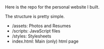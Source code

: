 Here is the repo for the personal website I built.

The structure is pretty simple.

- /assets: Photos and Resumes
- /scripts: JavaScript files
- /styles: Stylesheets
- index.html: Main (only) html page
